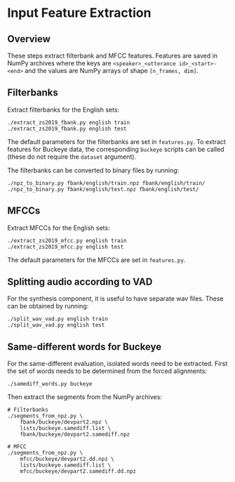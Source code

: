 Input Feature Extraction
========================

Overview
--------
These steps extract filterbank and MFCC features. Features are saved in NumPy
archives where the keys are `<speaker>_<utterance id>_<start>-<end>` and the
values are NumPy arrays of shape `[n_frames, dim]`.


Filterbanks
-----------
Extract filterbanks for the English sets:

    ./extract_zs2019_fbank.py english train
    ./extract_zs2019_fbank.py english test

The default parameters for the filterbanks are set in `features.py`. To extract
features for Buckeye data, the corresponding `buckeye` scripts can be called
(these do not require the `dataset` argument).

The filterbanks can be converted to binary files by running:

    ./npz_to_binary.py fbank/english/train.npz fbank/english/train/
    ./npz_to_binary.py fbank/english/test.npz fbank/english/test/


MFCCs
-----
Extract MFCCs for the English sets:

    ./extract_zs2019_mfcc.py english train
    ./extract_zs2019_mfcc.py english test

The default parameters for the MFCCs are set in `features.py`.


Splitting audio according to VAD
--------------------------------
For the synthesis component, it is useful to have separate wav files. These can
be obtained by running:

    ./split_wav_vad.py english train
    ./split_wav_vad.py english test


Same-different words for Buckeye
--------------------------------
For the same-different evaluation, isolated words need to be extracted. First
the set of words needs to be determined from the forced alignments:

    ./samediff_words.py buckeye

Then extract the segments from the NumPy archives:

    # Filterbanks
    ./segments_from_npz.py \
        fbank/buckeye/devpart2.npz \
        lists/buckeye.samediff.list \
        fbank/buckeye/devpart2.samediff.npz

    # MFCC
    ./segments_from_npz.py \
        mfcc/buckeye/devpart2.dd.npz \
        lists/buckeye.samediff.list \
        mfcc/buckeye/devpart2.samediff.dd.npz
